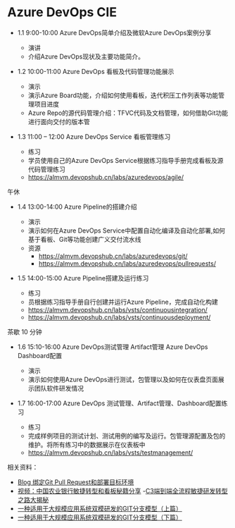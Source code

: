 # Azure DevOps CIE

- 1.1 9:00-10:00 Azure DevOps简单介绍及微软Azure DevOps案例分享
  - 演讲
  - 介绍Azure DevOps现状及主要功能简介。

- 1.2 10:00-11:00 Azure DevOps 看板及代码管理功能展示
  - 演示
  - 演示Azure Board功能，介绍如何使用看板，迭代积压工作列表等功能管理项目进度
  - Azure Repo的源代码管理介绍：TFVC代码及文档管理，如何借助Git功能进行面向交付的版本管

- 1.3 11:00 – 12:00 Azure DevOps Service 看板管理练习
  - 练习
  - 学员使用自己的Azure DevOps Service根据练习指导手册完成看板及源代码管理练习
  - <https://almvm.devopshub.cn/labs/azuredevops/agile/>

午休

- 1.4 13:00-14:00 Azure Pipeline的搭建介绍
  - 演示
  - 演示如何在Azure DevOps Service中配置自动化编译及自动化部署,如何基于看板、Git等功能创建广义交付流水线
  - 资源
    - <https://almvm.devopshub.cn/labs/azuredevops/git/>
    - <https://almvm.devopshub.cn/labs/azuredevops/pullrequests/>

- 1.5 14:00-15:00 Azure Pipeline搭建及运行练习
  - 练习
  - 员根据练习指导手册自行创建并运行Azure Pipeline，完成自动化构建
  - <https://almvm.devopshub.cn/labs/vsts/continuousintegration/>
  - <https://almvm.devopshub.cn/labs/vsts/continuousdeployment/>

茶歇 10 分钟

- 1.6 15:10-16:00 Azure DevOps测试管理 Artifact管理 Azure DevOps Dashboard配置
  - 演示
  - 演示如何使用Azure DevOps进行测试，包管理以及如何在仪表盘页面展示团队软件研发情况

- 1.7 16:00-17:00 Azure DevOps 测试管理、Artifact管理、Dashboard配置练习
  - 练习
  - 完成样例项目的测试计划、测试用例的编写及运行。包管理源配置及包的维护。将所有练习中的数据展示在仪表板中
  - <https://almvm.devopshub.cn/labs/vsts/testmanagement/>

相关资料：

- [Blog 绑定Git Pull Request和部署目标环境](https://devopshub.cn/2018/05/03/git-pull-request-binding-to-target-environment/)
- [视频：中国农业银行敏捷转型和看板秘籍分享](https://mp.weixin.qq.com/s?__biz=MzA5NzU3Njc5Mw==&mid=2651203177&idx=1&sn=85aef93f6d2f94dbf5157562983f7f63&chksm=8b6c345fbc1bbd494ac8f8e048e4fd105567fbb5078469f9c528e5f823cb4a4e91099b4b833f&mpshare=1&scene=1&srcid=1027QlkAX6kV93FxFIpgTqMf&sharer_sharetime=1572148802075&sharer_shareid=0c3fa1c9154ead4beb54fbbaad0db1d0&key=ffa2fa9c0f0d785dbfad1869589618ba4779be923b34d8f5fe7307b6259aed07e077f70fef2fb2fa036deeae1703260cf1da21cad0bef206d22a59df2ba3f6fa3bbf079171e405a0b0d69d9554b95ff0&ascene=1&uin=MzgwNjc5MDk1&devicetype=Windows+10&version=62070152&lang=zh_CN&pass_ticket=XKVG3HeaMs%2FwKBsPzpgWGAK4SKEkdXbuc88z2c09OkyjqvSkkPi9El2tz6hI0%2Fq5)
-[C3端到端全流程敏捷研发转型之路大揭秘](https://mp.weixin.qq.com/s?__biz=MzA5NzU3Njc5Mw==&mid=2651203249&idx=1&sn=694137ffa07b2049aff364c1146d9704&chksm=8b6c3487bc1bbd9101147a19c53b8fb6e4240dd30143e38deb12299e5883c74d48624869eb7e&mpshare=1&scene=1&srcid=1027AF6eyBMIG5ezR62ulVrJ&sharer_sharetime=1572148819899&sharer_shareid=0c3fa1c9154ead4beb54fbbaad0db1d0&key=e224974e93afb4ccf53e1fb64b59631375020a93d43b1de7eabe89b53aa42fbed84d9e0b54a0f441d290f4c5a830a9fdafba79f91603da909b4dce088c8717281f5b320972a15d5e6e815922a8467a12&ascene=1&uin=MzgwNjc5MDk1&devicetype=Windows+10&version=62070152&lang=zh_CN&pass_ticket=XKVG3HeaMs%2FwKBsPzpgWGAK4SKEkdXbuc88z2c09OkyjqvSkkPi9El2tz6hI0%2Fq5)
- [一种适用于大规模应用系统双模研发的GIT分支模型（上篇）](https://mp.weixin.qq.com/s?__biz=MzA5NzU3Njc5Mw==&mid=2651202659&idx=1&sn=656942ce084d0a6dcabfdfdec3c4635a&chksm=8b6c3655bc1bbf431d19eb5500758b830e612124367db59b32d228822a1d81853f8ee833163f&mpshare=1&scene=1&srcid=1027dkBB5YtxHsGyTL6meKn6&sharer_sharetime=1572148833518&sharer_shareid=0c3fa1c9154ead4beb54fbbaad0db1d0&key=3ea340d47a674ce8c5143f81676e3f637c581f63b8b43f3aee32e29aabc869d5e36f86bc3b47ad025de2346ef929891186169a014023191c61c2bdd5eea6b1a0b0eecfc800c9219dd0a9a2802c8b387f&ascene=1&uin=MzgwNjc5MDk1&devicetype=Windows+10&version=62070152&lang=zh_CN&pass_ticket=XKVG3HeaMs%2FwKBsPzpgWGAK4SKEkdXbuc88z2c09OkyjqvSkkPi9El2tz6hI0%2Fq5)
- [一种适用于大规模应用系统双模研发的GIT分支模型（下篇）](https://mp.weixin.qq.com/s?__biz=MzA5NzU3Njc5Mw==&mid=2651202676&idx=1&sn=96a3df0184621b69ee45aa420ce606a2&chksm=8b6c3642bc1bbf54d19823de63f0f0bdd3a5d6902968eb716e8fdf935da2acafe85a22f0655a&mpshare=1&scene=1&srcid=1027FQiElD3SBIvaRuMi8LIs&sharer_sharetime=1572148843660&sharer_shareid=0c3fa1c9154ead4beb54fbbaad0db1d0&key=ffa2fa9c0f0d785d50406532457ba9fd068a1159c207da20a9108ee1f9cac975bc8da81021c306cc169c54be92d7816eea106923a26723fb6f742c903e354bd303e77a9914eb996e8e4b0ee8f38268ca&ascene=1&uin=MzgwNjc5MDk1&devicetype=Windows+10&version=62070152&lang=zh_CN&pass_ticket=XKVG3HeaMs%2FwKBsPzpgWGAK4SKEkdXbuc88z2c09OkyjqvSkkPi9El2tz6hI0%2Fq5)

